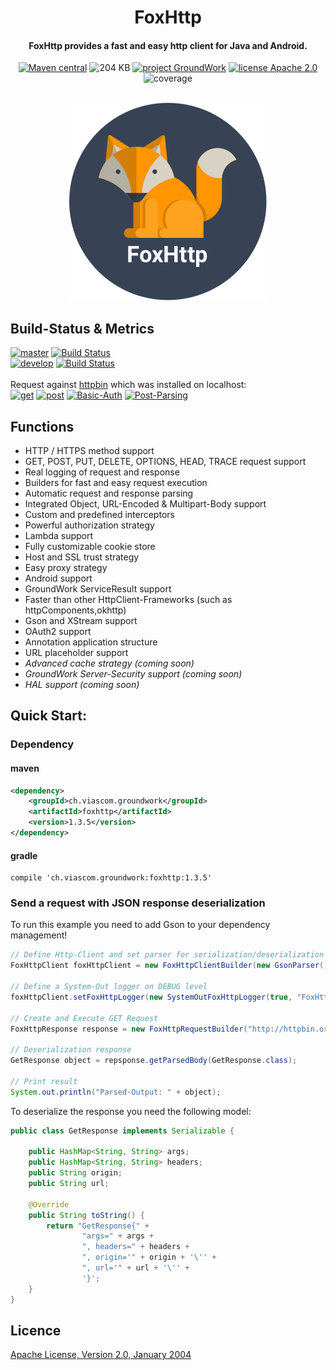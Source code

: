 <h1 align="center">
  FoxHttp
</h1>

<h4 align="center">FoxHttp provides a fast and easy http client for Java and Android.</h4>

<p align="center">
  <a href="https://mvnrepository.com/artifact/ch.viascom.groundwork/foxhttp"><img src="https://img.shields.io/maven-central/v/ch.viascom.groundwork/foxhttp.svg"
         alt="Maven central"></a>
  <img src="https://img.shields.io/badge/size-204_KB-brightgreen.svg"
         alt="204 KB">
  <a href=""><img src="https://img.shields.io/badge/project-GroundWork-blue.svg"
              alt="project GroundWork"></a>
  <a href="http://www.apache.org/licenses/"><img src="https://img.shields.io/badge/license-Apache_2.0-blue.svg"
         alt="license Apache 2.0"></a>
  <img src="https://img.shields.io/badge/test--coverage-80%25-brightgreen.svg"
         alt="coverage">
</p>
<br>

<div align="center">
<img src="./FoxHttp.png"
         alt="FoxHttp Logo">
</div>


## Build-Status & Metrics

[![master](https://img.shields.io/badge/master-v1.3.5-brightgreen.svg)](https://github.com/Viascom/FoxHttp/tree/master) [![Build Status](https://travis-ci.org/Viascom/FoxHttp.svg?branch=master)](https://travis-ci.org/Viascom/FoxHttp)<br/>
[![develop](https://img.shields.io/badge/develop-v1.3.5-brightgreen.svg)](https://github.com/Viascom/FoxHttp/tree/develop) [![Build Status](https://travis-ci.org/Viascom/FoxHttp.svg?branch=develop)](https://travis-ci.org/Viascom/FoxHttp)
<br/><br/>
Request against [httpbin](https://httpbin.org/) which was installed on localhost:<br/>
[![get](https://img.shields.io/badge/GET--Request-35.4_ms-brightgreen.svg)](https://github.com/Viascom/groundwork/wiki/GroundWork-FoxHttp-Examples#get-request)
[![post](https://img.shields.io/badge/POST--Request-47.3_ms-brightgreen.svg)](https://github.com/Viascom/groundwork/wiki/GroundWork-FoxHttp-Examples#post-request-with-string-body)
[![Basic-Auth](https://img.shields.io/badge/BasicAuth--Request-43.4_ms-brightgreen.svg)](https://github.com/Viascom/groundwork/wiki/GroundWork-FoxHttp-Examples#get-request-with-basicauth)
[![Post-Parsing](https://img.shields.io/badge/POST--Parsing--Request-53.3_ms-green.svg)](https://github.com/Viascom/groundwork/wiki/GroundWork-FoxHttp-Examples#post-request-with-object-body-and-object-response)

## Functions
* HTTP / HTTPS method support
* GET, POST, PUT, DELETE, OPTIONS, HEAD, TRACE request support
* Real logging of request and response
* Builders for fast and easy request execution
* Automatic request and response parsing
* Integrated Object, URL-Encoded & Multipart-Body support
* Custom and predefined interceptors
* Powerful authorization strategy
* Lambda support
* Fully customizable cookie store
* Host and SSL trust strategy
* Easy proxy strategy
* Android support
* GroundWork ServiceResult support
* Faster than other HttpClient-Frameworks (such as httpComponents,okhttp)
* Gson and XStream support
* OAuth2 support
* Annotation application structure
* URL placeholder support
* _Advanced cache strategy (coming soon)_
* _GroundWork Server-Security support (coming soon)_
* _HAL support (coming soon)_

## Quick Start:

### Dependency

#### maven
```xml
<dependency>
    <groupId>ch.viascom.groundwork</groupId>
    <artifactId>foxhttp</artifactId>
    <version>1.3.5</version>
</dependency>
```

#### gradle
```
compile 'ch.viascom.groundwork:foxhttp:1.3.5'
```

### Send a request with JSON response deserialization
To run this example you need to add Gson to your dependency management!
```java
// Define Http-Client and set parser for serialization/deserialization
FoxHttpClient foxHttpClient = new FoxHttpClientBuilder(new GsonParser()).build();

// Define a System-Out logger on DEBUG level
foxHttpClient.setFoxHttpLogger(new SystemOutFoxHttpLogger(true, "FoxHttp-Logger", FoxHttpLoggerLevel.DEBUG));

// Create and Execute GET Request
FoxHttpResponse response = new FoxHttpRequestBuilder("http://httpbin.org/get?search=Viascom", RequestType.GET, foxHttpClient).buildAndExecute();

// Deserialization response
GetResponse object = repsponse.getParsedBody(GetResponse.class);

// Print result
System.out.println("Parsed-Output: " + object);
```

To deserialize the response you need the following model:
```java
public class GetResponse implements Serializable {

    public HashMap<String, String> args;
    public HashMap<String, String> headers;
    public String origin;
    public String url;

    @Override
    public String toString() {
        return "GetResponse{" +
                "args=" + args +
                ", headers=" + headers +
                ", origin='" + origin + '\'' +
                ", url='" + url + '\'' +
                '}';
    }
}
```

## Licence

[Apache License, Version 2.0, January 2004](http://www.apache.org/licenses/)
